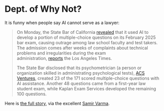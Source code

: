 # Dept. of Why Not?

It is funny when people say AI cannot serve as a lawyer:

> On Monday, the State Bar of California [revealed](https://www.calbar.ca.gov/About-Us/News/News-Releases/CBE-Recommends-Scoring-Adjustments-for-February-Bar-Exam) that it used AI to develop a portion of multiple-choice questions on its February 2025 bar exam, causing outrage among law school faculty and test takers. The admission comes after weeks of complaints about technical problems and irregularities during the exam administration, [reports](https://www.latimes.com/california/story/2025-04-23/state-bar-of-california-used-ai-for-exam-questions) the Los Angeles Times.
> 
> The State Bar disclosed that its psychometrician (a person or organization skilled in administrating psychological tests), [ACS Ventures](https://acsventures.com/), created 23 of the 171 scored multiple-choice questions with AI assistance. Another 48 questions came from a first-year law student exam, while Kaplan Exam Services developed the remaining 100 questions.

Here is [the full story](https://arstechnica.com/tech-policy/2025/04/ai-secretly-helped-write-california-bar-exam-sparking-uproar/), via the excellent [Samir Varma](https://x.com/samirvarma).